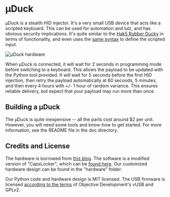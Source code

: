 # μDuck

μDuck is a stealth HID injector. It's a very small USB device that acts like a scripted keyboard. This can be used for automation and lulz, and has obvious security implications. It's quite similar  to the [Hak5 Rubber Ducky](https://hakshop.com/products/usb-rubber-ducky-deluxe) in terms of functionality, and even uses the [same syntax](https://github.com/hak5darren/USB-Rubber-Ducky/wiki/Payloads) to define the scripted input.

![μDuck hardware](https://raw.githubusercontent.com/phikshun/uDuck/master/doc/hardware.png)

When μDuck is connected, it will wait for 2 seconds in programming mode before switching to a keyboard. This allows the payload to be updated with the Python tool provided. It will wait for 5 seconds before the first HID injection, then retry the payload automatically at 60 seconds, 5 minutes, and then every 4 hours with +/- 1 hour of random variance. This ensures reliable delivery, but expect that your payload may run more than once.

## Building a μDuck

The μDuck is quite inexpensive -- all the parts cost around $2 per unit. However, you will need some tools and know-how to get started. For more information, see the README file in the doc directory.

## Credits and License

The hardware is borrowed from [this blog](http://www.morethantechnical.com/2015/08/03/smallest-attiny45-usb/). The software is a modified version of "CapsLocker", which can be [found here](http://macetech.com/blog/?q=node/46). Our customized hardware design can be found in the "hardware" folder.

Our Python code and hardware design is MIT licensed. The USB firmware is licensed [according to the terms](https://www.obdev.at/products/vusb/license.html) of Objective Development's vUSB and GPLv2.
